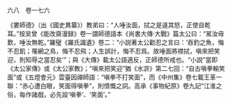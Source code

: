 六八　卷一七六

《婁師德》（出《國史異纂》）教弟曰：“人唾汝面，拭之是違其怒，正使自乾耳。”按吴曾《能改齋漫録》卷一謂師德語本《尚書大傳·大戰》篇太公曰：“駡汝毋歎，唾汝無乾。”羅璧《羅氏識遺》卷二：“小説著太公勸忍之言曰：‘吞釣之魚，悔不忍飢；罹網之鳥，悔不忍飛；人生誤計，悔不忍爲。故唾面將襟拭，嗔來把笑迎，則知辱之當忍矣’”；與《大傳》載太公語適反，正師德所戒也。“小説”當即《太公家傳》或《太公家教》；“嗔來把笑迎”猶《水滸》第二七回：“自古嗔拳輸笑面”或《五燈會元》雲臺因禪師語：“嗔拳不打笑面”，而《中州集》卷七載王革一聯：“赤心遭白眼，笑面得嗔拳”，則憤慨之詞。高承《事物紀原》卷九記“江淮之俗，每作諸戲，必先設‘嗔拳’、‘笑面’。”